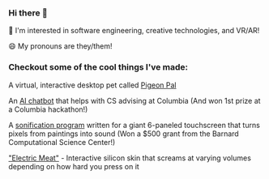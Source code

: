 ### Hi there 👋
🌱 I'm interested in software engineering, creative technologies, and VR/AR!

😄 My pronouns are they/them!

### Checkout some of the cool things I've made:
A virtual, interactive desktop pet called [Pigeon Pal](https://github.com/yearofglad/pigeon-pal)

An [AI chatbot](https://github.com/kynsity/DivHacks2023_project) that helps with CS advising at Columbia (And won 1st prize at a Columbia hackathon!)

A [sonification program](https://github.com/SamIAm2000/MIDI_file_thing) written for a giant 6-paneled touchscreen that turns pixels from paintings into sound (Won a $500 grant from the Barnard Computational Science Center!)

["Electric Meat"](https://github.com/SamIAm2000/silicone-skin-sensing) - Interactive silicon skin that screams at varying volumes depending on how hard you press on it



<!--
**SamIAm2000/SamIAm2000** is a ✨ _special_ ✨ repository because its `README.md` (this file) appears on your GitHub profile.

Here are some ideas to get you started:

- 🔭 I’m currently working on ...
- 🌱 I’m currently learning ...
- 👯 I’m looking to collaborate on ...
- 🤔 I’m looking for help with ...
- 💬 Ask me about ...
- 📫 How to reach me: ...
- 😄 Pronouns: ...
- ⚡ Fun fact: ...
-->
